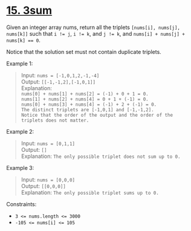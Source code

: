 # [15. 3sum](https://leetcode.com/problems/3sum/description/)

Given an integer array nums, return all the triplets `[nums[i], nums[j], nums[k]]` such that `i != j`, `i != k`, and `j != k`, and `nums[i] + nums[j] + nums[k] == 0`.

Notice that the solution set must not contain duplicate triplets.


Example 1:

> Input: `nums = [-1,0,1,2,-1,-4]`  
Output: `[[-1,-1,2],[-1,0,1]]`  
Explanation:  
`nums[0] + nums[1] + nums[2] = (-1) + 0 + 1 = 0.`  
`nums[1] + nums[2] + nums[4] = 0 + 1 + (-1) = 0.`  
`nums[0] + nums[3] + nums[4] = (-1) + 2 + (-1) = 0.`  
`The distinct triplets are [-1,0,1] and [-1,-1,2].`  
`Notice that the order of the output and the order of the triplets does not matter.`

Example 2:

> Input: `nums = [0,1,1]`  
Output: `[]`  
Explanation: `The only possible triplet does not sum up to 0.`

Example 3:  

> Input: `nums = [0,0,0]`  
Output: `[[0,0,0]]`  
Explanation: `The only possible triplet sums up to 0.`
 

Constraints:

- `3 <= nums.length <= 3000`
- `-105 <= nums[i] <= 105`